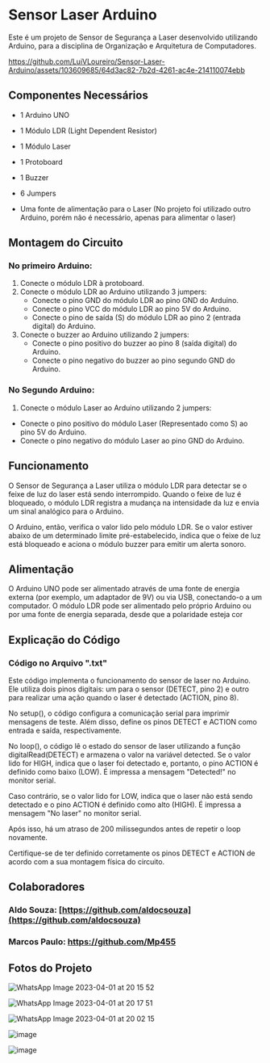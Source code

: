 # Sensor Laser Arduino

Este é um projeto de Sensor de Segurança a Laser desenvolvido utilizando Arduino, para a disciplina de Organização e Arquitetura de Computadores.



https://github.com/LuiVLoureiro/Sensor-Laser-Arduino/assets/103609685/64d3ac82-7b2d-4261-ac4e-214110074ebb



## Componentes Necessários

- 1 Arduino UNO
- 1 Módulo LDR (Light Dependent Resistor)
- 1 Módulo Laser
- 1 Protoboard
- 1 Buzzer
- 6 Jumpers

- Uma fonte de alimentação para o Laser (No projeto foi utilizado outro Arduino, porém não é necessário, apenas para alimentar o laser)

## Montagem do Circuito

### No primeiro Arduino:

1. Conecte o módulo LDR à protoboard.
2. Conecte o módulo LDR ao Arduino utilizando 3 jumpers:
   - Conecte o pino GND do módulo LDR ao pino GND do Arduino.
   - Conecte o pino VCC do módulo LDR ao pino 5V do Arduino.
   - Conecte o pino de saída (S) do módulo LDR ao pino 2 (entrada digital) do Arduino.
3. Conecte o buzzer ao Arduino utilizando 2 jumpers:
   - Conecte o pino positivo do buzzer ao pino 8 (saída digital) do Arduino.
   - Conecte o pino negativo do buzzer ao pino segundo GND do Arduino.
  
### No Segundo Arduino:

  1. Conecte o módulo Laser ao Arduino utilizando 2 jumpers:
   - Conecte o pino positivo do módulo Laser (Representado como S) ao pino 5V do Arduino.
   - Conecte o pino negativo do módulo Laser ao pino GND do Arduino.
   
## Funcionamento

O Sensor de Segurança a Laser utiliza o módulo LDR para detectar se o feixe de luz do laser está sendo interrompido. Quando o feixe de luz é bloqueado, o módulo LDR registra a mudança na intensidade da luz e envia um sinal analógico para o Arduino.

O Arduino, então, verifica o valor lido pelo módulo LDR. Se o valor estiver abaixo de um determinado limite pré-estabelecido, indica que o feixe de luz está bloqueado e aciona o módulo buzzer para emitir um alerta sonoro.

## Alimentação

O Arduino UNO pode ser alimentado através de uma fonte de energia externa (por exemplo, um adaptador de 9V) ou via USB, conectando-o a um computador. O módulo LDR pode ser alimentado pelo próprio Arduino ou por uma fonte de energia separada, desde que a polaridade esteja cor

## Explicação do Código

### Código no Arquivo ".txt"

Este código implementa o funcionamento do sensor de laser no Arduino. Ele utiliza dois pinos digitais: um para o sensor (DETECT, pino 2) e outro para realizar uma ação quando o laser é detectado (ACTION, pino 8).

No setup(), o código configura a comunicação serial para imprimir mensagens de teste. Além disso, define os pinos DETECT e ACTION como entrada e saída, respectivamente.

No loop(), o código lê o estado do sensor de laser utilizando a função digitalRead(DETECT) e armazena o valor na variável detected. Se o valor lido for HIGH, indica que o laser foi detectado e, portanto, o pino ACTION é definido como baixo (LOW). É impressa a mensagem "Detected!" no monitor serial.

Caso contrário, se o valor lido for LOW, indica que o laser não está sendo detectado e o pino ACTION é definido como alto (HIGH). É impressa a mensagem "No laser" no monitor serial.

Após isso, há um atraso de 200 milissegundos antes de repetir o loop novamente.

Certifique-se de ter definido corretamente os pinos DETECT e ACTION de acordo com a sua montagem física do circuito.

## Colaboradores

### Aldo Souza: [https://github.com/aldocsouza](https://github.com/aldocsouza)
### Marcos Paulo: https://github.com/Mp455

## Fotos do Projeto


![WhatsApp Image 2023-04-01 at 20 15 52](https://github.com/LuiVLoureiro/Sensor-Laser-Arduino/assets/103609685/7bd13bb3-6429-4a5d-8503-dc1519dc0509)

![WhatsApp Image 2023-04-01 at 20 17 51](https://github.com/LuiVLoureiro/Sensor-Laser-Arduino/assets/103609685/324cd198-55a0-40bb-9bfa-ecdad880eb8c)

![WhatsApp Image 2023-04-01 at 20 02 15](https://github.com/LuiVLoureiro/Sensor-Laser-Arduino/assets/103609685/955339c3-9396-4456-a2e0-d76afdf38e88)

![image](https://github.com/LuiVLoureiro/Sensor-Laser-Arduino/assets/103609685/0b4bac15-a3f6-4f49-bcfa-e581166f75ad)

![image](https://github.com/LuiVLoureiro/Sensor-Laser-Arduino/assets/103609685/d6641e8d-9b9e-4bd2-95fc-5f468d68b62f)

